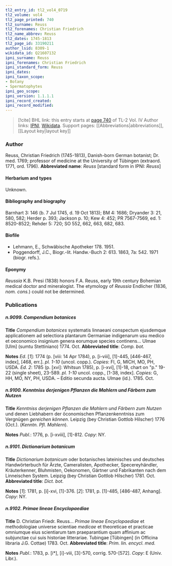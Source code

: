 ```yaml
---
tl2_entry_id: tl2_vol4_0719
tl2_volume: vol4
tl2_page_printed: 740
tl2_surname: Reuss
tl2_forenames: Christian Friedrich
tl2_name_abbrev: Reuss
tl2_dates: 1745-1813
tl2_page_id: 33190211
author_lsid: 8309-1
wikidata_id: Q21607132
ipni_surname: Reuss
ipni_forenames: Christian Friedrich
ipni_standard_form: Reuss
ipni_dates: 
ipni_taxon_scope: 
- Botany
- Spermatophytes
ipni_geo_scope: 
ipni_version: 1.1.1.1
ipni_record_created: 
ipni_record_modified:
---
```


> [!cite] BHL link: this entry starts at [page 740](https://www.biodiversitylibrary.org/page/33190211) of TL-2 Vol. IV
> Author links: [IPNI](https://www.ipni.org/a/8309-1), [Wikidata](https://www.wikidata.org/wiki/Q21607132). Support pages: [[Abbreviations|abbreviations]], [[Layout key|layout key]]

### Author

Reuss, Christian Friedrich (1745-1813), Danish-born German botanist; Dr. med. 1769; professor of medicine at the University of Tübingen (extraord. 1771, ord. 1796). 
**Abbreviated name**: *Reuss* \[standard form in IPNI: *Reuss*\]

#### Herbarium and types

Unknown.

#### Bibliography and biography

Barnhart 3: 146 (b. 7 Jul 1745, d. 19 Oct 1813); BM 4: 1686; Dryander 3: 21, 580, 582; Herder p. 393; Jackson p. 10; Kew 4: 452; PR 7567-7569, ed. 1: 8520-8522; Rehder 5: 720; SO 552, 662, 663, 682, 683.

#### Biofile

- Lehmann, E., Schwäbische Apotheker 178. 1951.
- Poggendorff, J.C., Biogr.-lit. Handw.-Buch 2: 613. 1863, 7a: 542. 1971 (biogr. refs.).

#### Eponymy

*Reussia* K.B. Presi (1838) honors F.A. Reuss, early 19th century Bohemian medical doctor and mineralogist. The etymology of *Reussia* Endlicher (1836, *nom. cons.*) could not be determined.

### Publications

##### n.9099. Compendium botanices

**Title**
*Compendium botanices* systematis linnaeani conspectum ejusdemque applicationem ad selectiora plantarum Germaniae indigenarum usu medico et oeconomico insignium genera eorumque species continens... Ulmae \[Ulm\] (sumtu Stettiniano) 1774. Oct.
**Abbreviated title**: *Comp. bot.*

**Notes**
*Ed*. \[*1*\]: 1774 (p. \[viii: 14 Apr 1784), p. \[i-viii\], \[1\]-445, \[446-467, index\], \[468, err.\]. *pl. 1-10* (uncol. copp.). *Copies*: FI, G, MICH, MO, PH, USDA.
*Ed. 2*: 1785 (p. \[xvi\]: Whitsun 1785), p. \[i-xvi\], \[1\]-18, chart on "p." 19-22 (single sheet), 23-589. *pl. 1-10* uncol. copp., \[1-38, index\]. *Copies*: G, HH, MO, NY, PH, USDA. – Editio secunda aucta. Ulmae (id.). 1785. Oct.

##### n.9100. Kenntniss derjenigen Pflanzen die Mahlern und Färbern zum Nutzen

**Title**
*Kenntniss derjenigen Pflanzen die Mahlern und Färbern zum Nutzen* und denen Liebhabern der öconomischen Pflanzenkenntniss zum Vergnügen *gereichen können*. Leipzig (bey Christian Gottlob Hilscher) 1776 (Oct.). (*Kenntn. Pfl. Mahlern*).

**Notes**
*Publ*.: 1776, p. \[i-xviii\], \[1\]-812. *Copy*: NY.

##### n.9101. Dictionarium botanicum

**Title**
*Dictionarium botanicum* oder botanisches lateinisches und deutsches Handwörterbuch für Ärzte, Cameralisten, Apothecker, Specereyhändler, Kräuterkenner, Bluhmisten, Oekonomen, Gärtner und Fabrikanten nach dem Linneischen System. Leipzig (bey Christian Gottlob Hilscher) 1781. Oct.
**Abbreviated title**: *Dict. bot.*

**Notes**
\[*1*\]: 1781, p. \[i\]-xvi, \[1\]-376.
\[*2*\]: 1781, p. \[1\]-485, \[486-487, Anhang\].
*Copy*: NY.

##### n.9102. Primae lineae Encyclopaediae

**Title**
D. Christian Friedr. Reuss... *Primae lineae Encyclopaediae* et methodologiae universe scientiae *medicae* et theoreticae et practicae omniumque eius scientiarum tam praeparantium quam affinium ac subjunctae cui suis historiae litterariae. Tubingae \[Tübingen\] (in Officina libraria J.G. Cottae) 1783. Oct.
**Abbreviated title**: *Prim. lin. encycl. med.*

**Notes**
*Publ*.: 1783, p. \[i\*\], \[i\]-viii, \[3\]-570, corrig. 570-\[572\]. *Copy*: E (Univ. Libr.).

